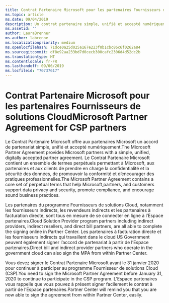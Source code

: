 ```yaml
---
title: Contrat Partenaire Microsoft pour les partenaires Fournisseurs de solutions Cloud | Espace partenaires
ms.topic: article
ms.date: 09/04/2019
description: Un contrat partenaire simple, unifié et accepté numériquement.
ms.assetid: ''
author: LauraBrenner
ms.author: labrenne
ms.localizationpriority: medium
ms.openlocfilehash: 71dce0a25d025a167e223f0b1cbc86c6f0262a84
ms.sourcegitcommit: df8e92aa233bd7d0cecb300cafc2306d4d52dc2b
ms.translationtype: HT
ms.contentlocale: fr-FR
ms.lasthandoff: 09/06/2019
ms.locfileid: "70737617"
---
```

# <a name="microsoft-partner-agreement-for-csp-partners"></a><span data-ttu-id="91338-103">Contrat Partenaire Microsoft pour les partenaires Fournisseurs de solutions Cloud</span><span class="sxs-lookup"><span data-stu-id="91338-103">Microsoft Partner Agreement for CSP partners</span></span> 

<span data-ttu-id="91338-104">Le Contrat Partenaire Microsoft offre aux partenaires Microsoft un accord de partenariat simple, unifié et accepté numériquement.</span><span class="sxs-lookup"><span data-stu-id="91338-104">The Microsoft Partner Agreement provides Microsoft partners with a simple, unified, digitally accepted partner agreement.</span></span> <span data-ttu-id="91338-105">Le Contrat Partenaire Microsoft contient un ensemble de termes perpétuels permettant à Microsoft, aux partenaires et aux clients de prendre en charge la confidentialité et la sécurité des données, de promouvoir la conformité et d’encourager des pratiques professionnelles.</span><span class="sxs-lookup"><span data-stu-id="91338-105">The Microsoft Partner Agreement contains a core set of perpetual terms that help Microsoft,partners, and customers support data privacy and security, promote compliance, and encourage sound business practices.</span></span>   

<span data-ttu-id="91338-106">Les partenaires du programme Fournisseurs de solutions Cloud, notamment les fournisseurs indirects, les revendeurs indirects et les partenaires à facturation directe, sont tous en mesure de se connecter en ligne à l’Espace partenaires.</span><span class="sxs-lookup"><span data-stu-id="91338-106">Cloud Solution Provider program partners including indirect providers, indirect resellers, and direct bill partners, are all able to complete the signing online in Partner Center.</span></span> <span data-ttu-id="91338-107">Les partenaires à facturation directe et les fournisseurs indirects qui travaillent dans le cloud US Government peuvent également signer l’accord de partenariat à partir de l’Espace partenaires.</span><span class="sxs-lookup"><span data-stu-id="91338-107">Direct bill and indirect provider partners who operate in the government cloud can also sign the MPA from within Partner Center.</span></span>

<span data-ttu-id="91338-108">Vous devez signer le Contrat Partenaire Microsoft avant le 31 janvier 2020 pour continuer à participer au programme Fournisseur de solutions Cloud (CSP).</span><span class="sxs-lookup"><span data-stu-id="91338-108">You need to sign the Microsoft Partner Agreement before January 31, 2020 to continue to participate in the CSP program.</span></span> <span data-ttu-id="91338-109">L’Espace partenaires vous rappelle que vous pouvez à présent signer facilement le contrat à partir de l’Espace partenaires.</span><span class="sxs-lookup"><span data-stu-id="91338-109">Partner Center will remind you that you are now able to sign the agreement from within Partner Center, easily.</span></span> 











